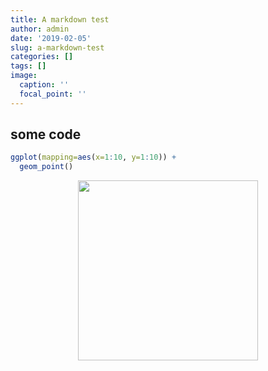 ```yaml
---
title: A markdown test
author: admin
date: '2019-02-05'
slug: a-markdown-test
categories: []
tags: []
image:
  caption: ''
  focal_point: ''
---
```


## some code





```r
ggplot(mapping=aes(x=1:10, y=1:10)) +
  geom_point()
```

<img src="/R4All_website/posts/2019-02-05-a-markdown-test_files/figure-html/unnamed-chunk-2-1.png" width="288" style="display: block; margin: auto;" />

